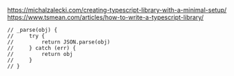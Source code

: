 https://michalzalecki.com/creating-typescript-library-with-a-minimal-setup/ 
https://www.tsmean.com/articles/how-to-write-a-typescript-library/

    // _parse(obj) {
    //     try {
    //         return JSON.parse(obj)
    //     } catch (err) {
    //         return obj
    //     }
    // }